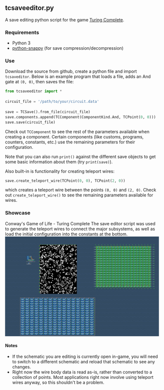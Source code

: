 
## tcsaveeditor.py
A save editing python script for the game [Turing Complete](https://store.steampowered.com/app/1444480/Turing_Complete/).

### Requirements
- Python 3
- [python-snappy](https://pypi.org/project/python-snappy/) (for save compression/decompression)

### Use
Download the source from github, create a python file and import `tcsaveditor`. Below is an example program that loads a file, adds an And gate at `(0, 0)`, then saves the file:
```python
from tcsaveeditor import *

circuit_file = '/path/to/your/circuit.data'

save = TCSave().from_file(circuit_file)
save.components.append(TCComponent(ComponentKind.And, TCPoint(0, 0)))
save.save(circuit_file)
```
Check out `TCComponent` to see the rest of the parameters available when creating a component. Certain components (like customs, programs, counters, constants, etc.) use the remaining parameters for their configuration.

Note that you can also run `print()` against the different save objects to get some basic information about them (try `print(save)`).

Also built-in is functionality for creating teleport wires:
```python
save.create_teleport_wire(TCPoint(0, 0), TCPoint(2, 0))
```
which creates a teleport wire between the points `(0, 0)` and `(2, 0)`. Check out `create_teleport_wire()` to see the remaining parameters available for wires.

### Showcase
Conway's Game of Life - Turing Complete
The save editor script was used to generate the teleport wires to connect the major subsystems, as well as load the initial configuration into the constants at the bottom.
![Game of Life](imgs/tcgol.jpg?raw=true)

#### Notes
- If the schematic you are editing is currently open in-game, you will need to switch to a different schematic and reload that schematic to see any changes.
- Right now the wire body data is read as-is, rather than converted to a collection of points. Most applications right now involve using teleport wires anyway, so this shouldn\'t be a problem.
